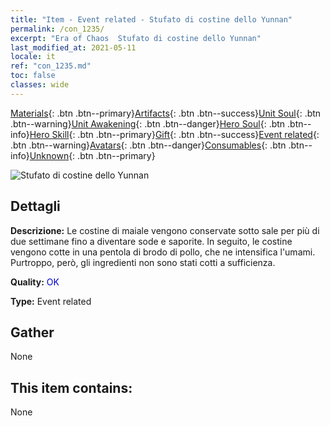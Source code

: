 ```yaml
---
title: "Item - Event related - Stufato di costine dello Yunnan"
permalink: /con_1235/
excerpt: "Era of Chaos  Stufato di costine dello Yunnan"
last_modified_at: 2021-05-11
locale: it
ref: "con_1235.md"
toc: false
classes: wide
---
```

 [Materials](/ItemsIT/){: .btn .btn--primary}[Artifacts](/ItemsIT/Artifacts/){: .btn .btn--success}[Unit Soul](/ItemsIT/UnitSoul/){: .btn .btn--warning}[Unit Awakening](/ItemsIT/UnitAwakening/){: .btn .btn--danger}[Hero Soul](/ItemsIT/HeroSoul/){: .btn .btn--info}[Hero Skill](/ItemsIT/HeroSkill/){: .btn .btn--primary}[Gift](/ItemsIT/Gift/){: .btn .btn--success}[Event related](/ItemsIT/Events/){: .btn .btn--warning}[Avatars](/ItemsIT/Avatars/){: .btn .btn--danger}[Consumables](/ItemsIT/Consumables/){: .btn .btn--info}[Unknown](/ItemsIT/Unknown/){: .btn .btn--primary}

 ![Stufato di costine dello Yunnan](/images/t/i_81531221.png)

## Dettagli
 **Descrizione:** Le costine di maiale vengono conservate sotto sale per più di due settimane fino a diventare sode e saporite. In seguito, le costine vengono cotte in una pentola di brodo di pollo, che ne intensifica l'umami. Purtroppo, però, gli ingredienti non sono stati cotti a sufficienza.

 **Quality:** <span style="color: #0000CD">OK</span>

 **Type:** Event related

## Gather

  None

## This item contains:

  None

